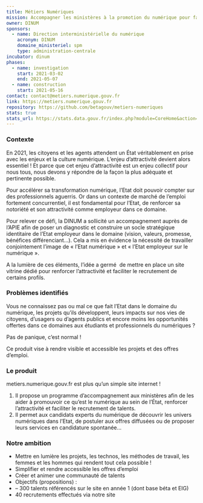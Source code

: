 ```yaml
---
title: Métiers Numériques
mission: Accompagner les ministères à la promotion du numérique pour faciliter le recrutement
owner: DINUM
sponsors:
  - name: Direction interministérielle du numérique
    acronym: DINUM
    domaine_ministeriel: spm
    type: administration-centrale
incubator: dinum
phases:
  - name: investigation
    start: 2021-03-02
    end: 2021-05-07
  - name: construction
    start: 2021-05-16
contact: contact@metiers.numerique.gouv.fr
link: https://metiers.numerique.gouv.fr
repository: https://github.com/betagouv/metiers-numeriques
stats: true
stats_url: https://stats.data.gouv.fr/index.php?module=CoreHome&action=index&idSite=191&period=range&date=previous30&updated=1
---
```


### Contexte

En 2021, les citoyens et les agents attendent un État véritablement en prise avec les enjeux et la culture numérique. L’enjeu d’attractivité devient alors essentiel ! Et parce que cet enjeu d’attractivité est un enjeu collectif pour nous tous, nous devons y répondre de la façon la plus adéquate et pertinente possible. 

Pour accélérer sa transformation numérique, l’Etat doit pouvoir compter sur des professionnels aguerris. Or dans un contexte de marché de l’emploi fortement concurrentiel, il est fondamental pour l’Etat, de renforcer sa notoriété et son attractivité comme employeur dans ce domaine.

Pour relever ce défi, la DINUM a sollicité un accompagnement auprès de l’APIE afin de poser un diagnostic et construire un socle stratégique identitaire de l’Etat employeur dans le domaine (vision, valeurs, promesse, bénéfices différenciant…). Cela a mis en évidence la nécessité de travailler conjointement l’image de « l’Etat numérique » et « l’Etat employeur sur le numérique ».

A la lumière de ces éléments, l’idée a germé  de mettre en place un site vitrine dédié pour renforcer l’attractivité et faciliter le recrutement de certains profils.

### Problèmes identifiés

Vous ne connaissez pas ou mal ce que fait l’Etat dans le domaine du numérique, les projets qu’ils développent, leurs impacts sur nos vies de citoyens, d’usagers ou d’agents publics et encore moins les opportunités offertes dans ce domaines aux étudiants et professionnels du numériques ?

Pas de panique, c’est normal ! 

Ce produit vise à rendre visible et accessible les projets et des offres d’emploi.

### Le produit

metiers.numerique.gouv.fr est plus qu’un simple site internet ! 

1. Il propose un programme d’accompagnement aux ministères afin de les aider à promouvoir ce qu’est le numérique au sein de l’État, renforcer l’attractivité et faciliter le recrutement de talents.
2. Il permet aux candidats experts du numérique de découvrir les univers numériques dans l’Etat, de postuler aux offres diffusées ou de proposer leurs services en candidature spontanée...

### Notre ambition

* Mettre en lumière les projets, les technos, les méthodes de travail, les femmes et les hommes qui rendent tout cela possible !
* Simplifier et rendre accessible les offres d’emploi
* Créer et animer une communauté de talents 
* Objectifs (propositions) : 
* – 300 talents référencés sur le site en année 1 (dont base béta et EIG) 
* 40 recrutements effectués via notre site
